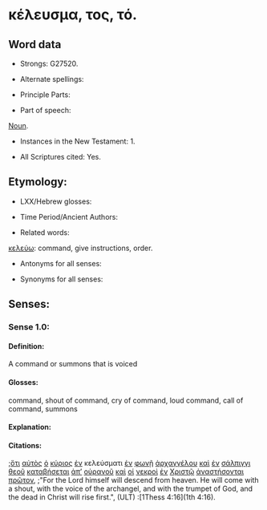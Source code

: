 # κέλευσμα, τος, τό.

<!-- Status: S2=Needs2ndReview -->
<!-- Lexica used for edits: BDAG, FFM, LN, BN, A-S -->

## Word data

* Strongs: G27520.


* Alternate spellings:

* Principle Parts: 

* Part of speech: 

[Noun](http://ugg.readthedocs.io/en/latest/noun.html).

* Instances in the New Testament: 1.

* All Scriptures cited: Yes.

## Etymology: 

* LXX/Hebrew glosses: 

* Time Period/Ancient Authors: 

* Related words: 

[κελεύω](../G27530/01.md): command, give instructions, order.

* Antonyms for all senses:

* Synonyms for all senses: 

## Senses:

### Sense 1.0:

#### Definition: 

A command or summons that is voiced

#### Glosses:

command, shout of command, cry of command, loud command, call of command, summons

#### Explanation:

#### Citations:

;[ὅτι](../G37540/01.md) [αὐτὸς](../G08460/01.md) [ὁ](../G35880/01.md) [κύριος](../G29620/01.md) [ἐν](../G17220/01.md) κελεύσματι [ἐν](../G17220/01.md) [φωνῇ](../G54560/01.md) [ἀρχαγγέλου](../G07430/01.md) [καὶ](../G25320/01.md) [ἐν](../G17220/01.md) [σάλπιγγι](../G45360/01.md) [θεοῦ](../G23160/01.md) [καταβήσεται](../G25970/01.md) [ἀπ’](../G05750/01.md) [οὐρανοῦ](../G37720/01.md) [καὶ](../G25320/01.md) [οἱ](../G35880/01.md) [νεκροὶ](../G34980/01.md) [ἐν](../G17220/01.md) [Χριστῷ](../G55470/01.md) [ἀναστήσονται](../G04500/01.md) [πρῶτον](../G99999/01.md), 
;"For the Lord himself will descend from heaven. He will come with a shout, with the voice of the archangel, and with the trumpet of God, and the dead in Christ will rise first.",  (ULT)
:[1Thess 4:16](1th 4:16).
